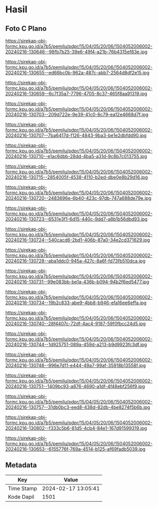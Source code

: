 # Hasil

## Foto C Plano

https://sirekap-obj-formc.kpu.go.id/a7b5/pemilu/pdpr/15/04/05/20/06/1504052006002-20240216-130646--98fb7b25-39e6-49f4-a21b-76b4315ef83e.jpg

https://sirekap-obj-formc.kpu.go.id/a7b5/pemilu/pdpr/15/04/05/20/06/1504052006002-20240216-130655--ed66bc0b-962a-487c-abb7-2564d8df2e15.jpg

https://sirekap-obj-formc.kpu.go.id/a7b5/pemilu/pdpr/15/04/05/20/06/1504052006002-20240216-130659--6c7f35a7-7796-4705-8c37-465f8aa91319.jpg

https://sirekap-obj-formc.kpu.go.id/a7b5/pemilu/pdpr/15/04/05/20/06/1504052006002-20240216-130703--209d722e-9e39-41c0-8c79-ea12e4668d7f.jpg

https://sirekap-obj-formc.kpu.go.id/a7b5/pemilu/pdpr/15/04/05/20/06/1504052006002-20240216-130707--7ba6417d-f126-4843-9ba3-be1e2dbfdd90.jpg

https://sirekap-obj-formc.kpu.go.id/a7b5/pemilu/pdpr/15/04/05/20/06/1504052006002-20240216-130710--e1ac6dbb-28dd-4ba5-a31d-9c8b7c013755.jpg

https://sirekap-obj-formc.kpu.go.id/a7b5/pemilu/pdpr/15/04/05/20/06/1504052006002-20240216-130715--2854005f-4538-4110-b2ed-dbe0e8b29d16.jpg

https://sirekap-obj-formc.kpu.go.id/a7b5/pemilu/pdpr/15/04/05/20/06/1504052006002-20240216-130720--2483696e-6b40-423c-97db-747a688de79e.jpg

https://sirekap-obj-formc.kpu.go.id/a7b5/pemilu/pdpr/15/04/05/20/06/1504052006002-20240216-130723--6531e3f1-6d15-440c-9dd7-a8b1b56dbd93.jpg

https://sirekap-obj-formc.kpu.go.id/a7b5/pemilu/pdpr/15/04/05/20/06/1504052006002-20240216-130724--540cacd6-2bd1-406b-87a0-34e2cd371629.jpg

https://sirekap-obj-formc.kpu.go.id/a7b5/pemilu/pdpr/15/04/05/20/06/1504052006002-20240216-130728--aba1ddc0-945a-427c-8a6f-fd73fb510dca.jpg

https://sirekap-obj-formc.kpu.go.id/a7b5/pemilu/pdpr/15/04/05/20/06/1504052006002-20240216-130731--99e083bb-be1a-436b-b094-94b2f6ed5477.jpg

https://sirekap-obj-formc.kpu.go.id/a7b5/pemilu/pdpr/15/04/05/20/06/1504052006002-20240216-130734--19b2c833-abe9-4bb8-b946-efa16ee6effa.jpg

https://sirekap-obj-formc.kpu.go.id/a7b5/pemilu/pdpr/15/04/05/20/06/1504052006002-20240216-130740--28f4407c-72df-4ac4-9187-59f0fbcc24d5.jpg

https://sirekap-obj-formc.kpu.go.id/a7b5/pemilu/pdpr/15/04/05/20/06/1504052006002-20240216-130744--1d925751-089a-459d-a213-b9d9923fc3df.jpg

https://sirekap-obj-formc.kpu.go.id/a7b5/pemilu/pdpr/15/04/05/20/06/1504052006002-20240216-130748--996e7d11-e444-49a7-99af-35918b13558f.jpg

https://sirekap-obj-formc.kpu.go.id/a7b5/pemilu/pdpr/15/04/05/20/06/1504052006002-20240216-130751--1409bc93-a876-4690-a1df-4f48ebf256f9.jpg

https://sirekap-obj-formc.kpu.go.id/a7b5/pemilu/pdpr/15/04/05/20/06/1504052006002-20240216-130757--31db0bc3-eed8-438d-82db-4be8274f5b6b.jpg

https://sirekap-obj-formc.kpu.go.id/a7b5/pemilu/pdpr/15/04/05/20/06/1504052006002-20240216-130802--f333c5b6-81d5-4cb4-84e1-167d91599319.jpg

https://sirekap-obj-formc.kpu.go.id/a7b5/pemilu/pdpr/15/04/05/20/06/1504052006002-20240216-130653--6155776f-769a-4514-b125-af69fadb5039.jpg


## Metadata

| Key        | Value               |
| ---------- | ------------------- |
| Time Stamp | 2024-02-17 13:05:41 |
| Kode Dapil | 1501                |



